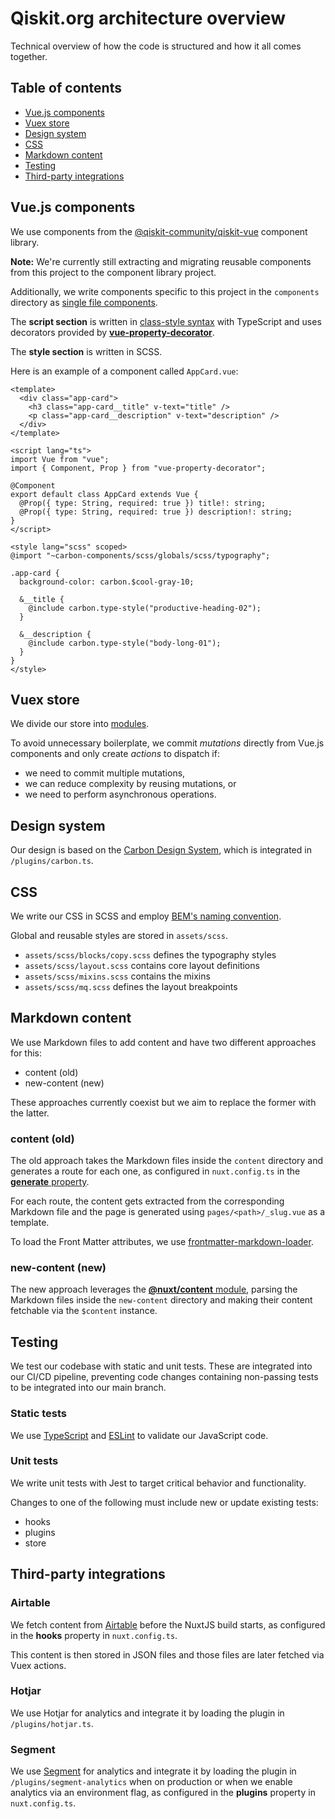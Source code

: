# Qiskit.org architecture overview

Technical overview of how the code is structured and how it all comes together.

## Table of contents

- [Vue.js components](#vuejs-components)
- [Vuex store](#vuex-store)
- [Design system](#design-system)
- [CSS](#css)
- [Markdown content](#markdown-content)
- [Testing](#testing)
- [Third-party integrations](#third-party-integrations)

## Vue.js components

We use components from the [@qiskit-community/qiskit-vue](https://github.com/qiskit-community/qiskit-vue) component library.

**Note:** We're currently still extracting and migrating reusable components from this project to the component library project.

Additionally, we write components specific to this project in the `components` directory as [single file components](https://vuejs.org/v2/guide/single-file-components.html).

The **script section** is written in [class-style syntax](https://class-component.vuejs.org/) with TypeScript and uses decorators provided by [**vue-property-decorator**](https://github.com/kaorun343/vue-property-decorator).

The **style section** is written in SCSS.

Here is an example of a component called `AppCard.vue`:

```vue
<template>
  <div class="app-card">
    <h3 class="app-card__title" v-text="title" />
    <p class="app-card__description" v-text="description" />
  </div>
</template>

<script lang="ts">
import Vue from "vue";
import { Component, Prop } from "vue-property-decorator";

@Component
export default class AppCard extends Vue {
  @Prop({ type: String, required: true }) title!: string;
  @Prop({ type: String, required: true }) description!: string;
}
</script>

<style lang="scss" scoped>
@import "~carbon-components/scss/globals/scss/typography";

.app-card {
  background-color: carbon.$cool-gray-10;

  &__title {
    @include carbon.type-style("productive-heading-02");
  }

  &__description {
    @include carbon.type-style("body-long-01");
  }
}
</style>
```

## Vuex store

We divide our store into [modules](https://vuex.vuejs.org/guide/modules.html).

To avoid unnecessary boilerplate, we commit _mutations_ directly from Vue.js components and only create _actions_ to dispatch if:

- we need to commit multiple mutations,
- we can reduce complexity by reusing mutations, or
- we need to perform asynchronous operations.

## Design system

Our design is based on the [Carbon Design System](https://www.carbondesignsystem.com/), which is integrated in `/plugins/carbon.ts`.

## CSS

We write our CSS in SCSS and employ [BEM's naming convention](https://getbem.com/).

Global and reusable styles are stored in `assets/scss`.

- `assets/scss/blocks/copy.scss` defines the typography styles
- `assets/scss/layout.scss` contains core layout definitions
- `assets/scss/mixins.scss` contains the mixins
- `assets/scss/mq.scss` defines the layout breakpoints

## Markdown content

We use Markdown files to add content and have two different approaches for this:

- content (old)
- new-content (new)

These approaches currently coexist but we aim to replace the former with the latter.

### content (old)

The old approach takes the Markdown files inside the `content` directory and generates a route for each one, as configured in `nuxt.config.ts` in the [**generate** property](https://nuxtjs.org/docs/2.x/configuration-glossary/configuration-generate/#routes).

For each route, the content gets extracted from the corresponding Markdown file and the page is generated using `pages/<path>/_slug.vue` as a template.

To load the Front Matter attributes, we use [frontmatter-markdown-loader](https://github.com/hmsk/frontmatter-markdown-loader).

### new-content (new)

The new approach leverages the [**@nuxt/content** module](https://content.nuxtjs.org/), parsing the Markdown files inside the `new-content` directory and making their content fetchable via the `$content` instance.

## Testing

We test our codebase with static and unit tests. These are integrated into our CI/CD pipeline, preventing code changes containing non-passing tests to be integrated into our main branch.

### Static tests

We use [TypeScript](https://www.typescriptlang.org/) and [ESLint](https://eslint.org/) to validate our JavaScript code.

### Unit tests

We write unit tests with Jest to target critical behavior and functionality.

Changes to one of the following must include new or update existing tests:

- hooks
- plugins
- store

## Third-party integrations

### Airtable

We fetch content from [Airtable](https://airtable.com/) before the NuxtJS build starts, as configured in the **hooks** property in `nuxt.config.ts`.

This content is then stored in JSON files and those files are later fetched via Vuex actions.

### Hotjar

We use Hotjar for analytics and integrate it by loading the plugin in `/plugins/hotjar.ts`.

### Segment

We use [Segment](https://segment.com/) for analytics and integrate it by loading the plugin in `/plugins/segment-analytics` when on production or when we enable analytics via an environment flag, as configured in the **plugins** property in `nuxt.config.ts`.
